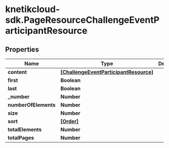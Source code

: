 # knetikcloud-sdk.PageResourceChallengeEventParticipantResource

## Properties
Name | Type | Description | Notes
------------ | ------------- | ------------- | -------------
**content** | [**[ChallengeEventParticipantResource]**](ChallengeEventParticipantResource.md) |  | [optional] 
**first** | **Boolean** |  | [optional] 
**last** | **Boolean** |  | [optional] 
**_number** | **Number** |  | [optional] 
**numberOfElements** | **Number** |  | [optional] 
**size** | **Number** |  | [optional] 
**sort** | [**[Order]**](Order.md) |  | [optional] 
**totalElements** | **Number** |  | [optional] 
**totalPages** | **Number** |  | [optional] 


